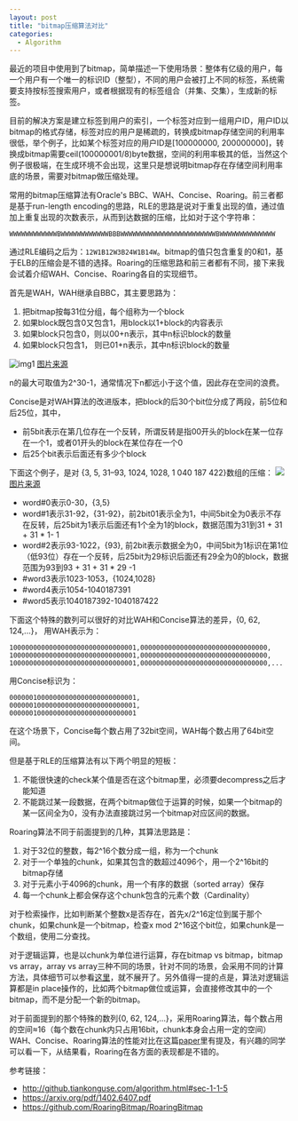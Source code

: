 ```yaml
---
layout: post
title: "bitmap压缩算法对比"
categories:
  - Algorithm
---
```


最近的项目中使用到了bitmap，简单描述一下使用场景：整体有亿级的用户，每一个用户有一个唯一的标识ID（整型），不同的用户会被打上不同的标签，系统需要支持按标签搜索用户，或者根据现有的标签组合（并集、交集），生成新的标签。

目前的解决方案是建立标签到用户的索引，一个标签对应到一组用户ID，用户ID以bitmap的格式存储，标签对应的用户是稀疏的，转换成bitmap存储空间的利用率很低，举个例子，比如某个标签对应的用户ID是[100000000, 200000000]，转换成bitmap需要ceil(100000001/8)byte数据，空间的利用率极其的低，当然这个例子很极端，在生成环境不会出现，这里只是想说明bitmap存在存储空间利用率底的场景，需要对bitmap做压缩处理。

常用的bitmap压缩算法有Oracle's BBC、WAH、Concise、Roaring。前三者都是基于run-length encoding的思路，RLE的思路是说对于重复出现的值，通过值加上重复出现的次数表示，从而到达数据的压缩，比如对于这个字符串：

`WWWWWWWWWWWWBWWWWWWWWWWWWBBBWWWWWWWWWWWWWWWWWWWWWWWWBWWWWWWWWWWWWWW`

通过RLE编码之后为：`12W1B12W3B24W1B14W`。bitmap的值只包含重复的0和1，基于ELB的压缩会是不错的选择。Roaring的压缩思路和前三者都有不同，接下来我会试着介绍WAH、Concise、Roaring各自的实现细节。

首先是WAH，WAH继承自BBC，其主要思路为：

1. 把bitmap按每31位分组，每个组称为一个block
2. 如果block既包含0又包含1，用block以1+block的内容表示
3. 如果block只包含0，则以00+n表示，其中n标识block的数量
4. 如果block只包含1， 则已01+n表示，其中n标识block的数量

![img1](http://github.tiankonguse.com/images/concise-wah.png) [图片来源][1]

n的最大可取值为2^30-1，通常情况下n都远小于这个值，因此存在空间的浪费。

Concise是对WAH算法的改进版本，把block的后30个bit位分成了两段，前5位和后25位，其中，

- 前5bit表示在第几位存在一个反转，所谓反转是指00开头的block在某一位存在一个1，或者01开头的block在某位存在一个0
- 后25个bit表示后面还有多少个block

下面这个例子，是对 {3, 5, 31–93, 1024, 1028, 1 040 187 422}数组的压缩：
![](http://github.tiankonguse.com/images/concise-concise.png) [图片来源][1]

- word#0表示0-30，{3,5}
- word#1表示31-92，{31-92}，前2bit01表示全为1，中间5bit全为0表示不存在反转，后25bit为1表示后面还有1个全为1的block，数据范围为31到31 + 31 + 31 * 1- 1
- word#2表示93-1022，{93}, 前2bit表示数据全为0，中间5bit为1标识在第1位（低93位）存在一个反转，后25bit为29标识后面还有29全为0的block，数据范围为93到93 + 31 + 31 * 29 -1
- #word3表示1023-1053，{1024,1028}
- #word4表示1054-1040187391
- #word5表示1040187392-1040187422

下面这个特殊的数列可以很好的对比WAH和Concise算法的差异，{0, 62, 124,...}，
用WAH表示为：

```
10000000000000000000000000000001,00000000000000000000000000000000,
10000000000000000000000000000001,00000000000000000000000000000000,
10000000000000000000000000000001,00000000000000000000000000000000,...
```

用Concise标识为：

```
00000010000000000000000000000001,
00000010000000000000000000000001,
00000010000000000000000000000001
```

在这个场景下，Concise每个数占用了32bit空间，WAH每个数占用了64bit空间。

但是基于RLE的压缩算法有以下两个明显的短板：
1. 不能很快速的check某个值是否在这个bitmap里，必须要decompress之后才能知道
2. 不能跳过某一段数据，在两个bitmap做位于运算的时候，如果一个bitmap的某一区间全为0，没有办法直接跳过另一个bitmap对应区间的数据。

Roaring算法不同于前面提到的几种，其算法思路是：
1. 对于32位的整数，每2^16个数分成一组，称为一个chunk
2. 对于一个单独的chunk，如果其包含的数超过4096个，用一个2^16bit的bitmap存储
3. 对于元素小于4096的chunk，用一个有序的数据（sorted array）保存
4. 每一个chunk上都会保存这个chunk包含的元素个数（Cardinality）

对于检索操作，比如判断某个整数x是否存在，首先x/2^16定位到属于那个chunk，如果chunk是一个bitmap，检查x mod 2^16这个bit位，如果chunk是一个数组，使用二分查找。

对于逻辑运算，也是以chunk为单位进行运算，存在bitmap vs bitmap，bitmap vs array，array vs array三种不同的场景，针对不同的场景，会采用不同的计算方法，具体细节可以参看[这里][2]，就不展开了。另外值得一提的点是，算法对逻辑运算都是in place操作的，比如两个bitmap做位或运算，会直接修改其中的一个bitmap，而不是分配一个新的bitmap。

对于前面提到的那个特殊的数列{0, 62, 124,...}，采用Roaring算法，每个数占用的空间≈16（每个数在chunk内只占用16bit，chunk本身会占用一定的空间）
WAH、Concise、Roaring算法的性能对比在这篇[paper][1]里有提及，有兴趣的同学可以看一下，从结果看，Roaring在各方面的表现都是不错的。


参考链接：

- http://github.tiankonguse.com/algorithm.html#sec-1-1-5
- https://arxiv.org/pdf/1402.6407.pdf
- https://github.com/RoaringBitmap/RoaringBitmap

[1]: http://github.tiankonguse.com/algorithm.html#sec-1-1-5

[2]: https://arxiv.org/pdf/1402.6407.pdf

[3]: https://github.com/RoaringBitmap/RoaringBitmapi

